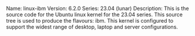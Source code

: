 Name:    linux-ibm
Version: 6.2.0
Series:  23.04 (lunar)
Description:
    This is the source code for the Ubuntu linux kernel for the 23.04 series. This
    source tree is used to produce the flavours: ibm.
    This kernel is configured to support the widest range of desktop, laptop and
    server configurations.
